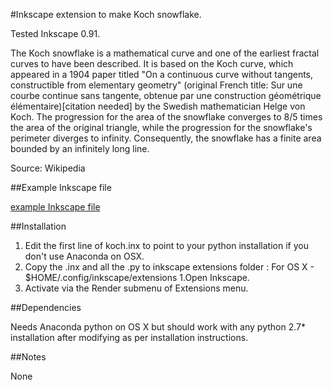 #Inkscape extension to make Koch snowflake. 

Tested Inkscape 0.91.

The Koch snowflake  is a mathematical curve and one of the earliest fractal curves to have been described.
It is based on the Koch curve, which appeared in a 1904 paper titled "On a continuous curve without tangents, constructible from elementary geometry" (original French title: Sur une courbe continue sans tangente, obtenue par une construction géométrique élémentaire)[citation needed] by the Swedish mathematician Helge von Koch.
The progression for the area of the snowflake converges to 8/5 times the area of the original triangle,
while the progression for the snowflake's perimeter diverges to infinity.
Consequently, the snowflake has a finite area bounded by an infinitely long line.
 
Source: Wikipedia

##Example Inkscape file

[example Inkscape file](https://github.com/macbuse/kock/blob/master/koch.svg)

##Installation

1. Edit the first line of koch.inx to point to your python installation if you don't use Anaconda on OSX.
1. Copy the .inx and all the .py to inkscape extensions folder : For OS X - $HOME/.config/inkscape/extensions
1.Open Inkscape.
1. Activate via the Render submenu of Extensions menu.


##Dependencies

Needs Anaconda python on OS X but should work with any python 2.7* installation after modifying as per installation instructions.

##Notes

None
